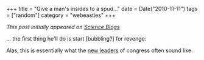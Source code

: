 +++
title = "Give a man's insides to a spud..."
date = Date("2010-11-11")
tags = ["random"]
category = "webeasties"
+++

_This post initially appeared on [Science Blogs](http://scienceblogs.com/webeasties)_

... the first thing he'll do is start [bubbling?] for revenge:

Alas, this is essentially what the [new leaders](http://goo.gl/BbWpb) of congress often sound like.

      
  
